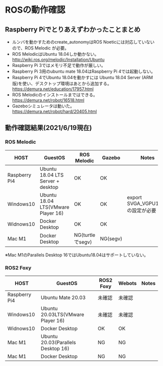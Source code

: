 # ROSの動作確認

## Raspberry Piでとりあえずわかったことまとめ
* ルンバを動かすためのcreate_autonomyはROS Noeticには対応していないので、ROS Melodic が必要。
* ROS MelodicはUbuntu 18.04しか動かない。http://wiki.ros.org/melodic/Installation/Ubuntu
* Raspberry Pi 3ではメモリ不足で動作が厳しい。
* Raspberry Pi 3用のubuntu mate 18.04はRaspberry Pi 4では起動しない。
* Raspberry Pi 4でUbuntu 18.04を動かすには Ubuntu 18.04 Server (ARM版)を使い、デスクトップ環境はあとから追加する。https://demura.net/education/17957.html
* ROS Melodicのインストールまではできる。https://demura.net/robot/16518.html
* Gazeboシミュレータは動いた。https://demura.net/robot/hard/20405.html

## 動作確認結果(2021/6/19現在)

### ROS Melodic

| HOST | GuestOS | ROS Melodic | Gazebo | Notes |
|------|------------|--------|-----|----|
| Raspberry Pi4 | Ubuntu 18.04 LTS Server + desktop| OK | OK |  |
| Windows10 | Ubuntu 18.04 LTS(VMware Player 16) | OK | OK |export SVGA_VGPU10=0の設定が必要|
| Widnows10 | Docker Desktop | OK | OK |  |
| Mac M1 | Docker Desktop | NG(turtleでsegv) | NG(segv) |  |

※Mac M1のParallels Desktop 16ではUbuntu18.04はサポートしていない。

### ROS2 Foxy

| HOST | GuestOS | ROS2 Foxy | Webots | Notes |
|------|------------|--------|-----|----|
| Raspberry Pi4 | Ubuntu Mate 20.03 |未確認 | 未確認 |  |
| Windows10 | Ubuntu 20.03LTS(VMware Player 16) | 未確認 | 未確認 |  |
| Widnows10 | Docker Desktop | OK | OK |  |
| Mac M1 | Ubuntu 20.03(Parallels Desktop 16) | NG | NG |  |
| Mac M1 | Docker Desktop | NG | NG |  |


